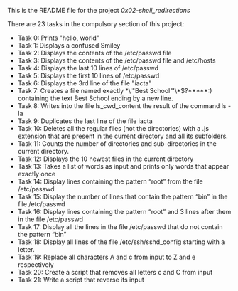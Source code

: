 This is the README file for the project *0x02-shell_redirections*

There are 23 tasks in the compulsory section of this project:
- Task 0: Prints "hello, world"
- Task 1: Displays a confused Smiley
- Task 2: Displays the contents of the /etc/passwd file
- Task 3: Displays the contents of the /etc/passwd file and /etc/hosts
- Task 4: Displays the last 10 lines of /etc/passwd
- Task 5: Displays the first 10 lines of /etc/passwd
- Task 6: Displays the 3rd line of the file "iacta"
- Task 7: Creates a file named exactly \*\\'"Best School"\'\\*$\?\*\*\*\*\*:) containing the text Best School ending by a new line.
- Task 8: Writes into the file ls_cwd_content the result of the command ls -la
- Task 9: Duplicates the last line of the file iacta
- Task 10: Deletes all the regular files (not the directories) with a .js extension that are present in the current directory and all its subfolders.
- Task 11: Counts the number of directories and sub-directories in the current directory.
- Task 12: Displays the 10 newest files in the current directory
- Task 13: Takes a list of words as input and prints only words that appear exactly once
- Task 14: Display lines containing the pattern “root” from the file /etc/passwd
- Task 15: Display the number of lines that contain the pattern “bin” in the file /etc/passwd
- Task 16: Display lines containing the pattern “root” and 3 lines after them in the file /etc/passwd
- Task 17: Display all the lines in the file /etc/passwd that do not contain the pattern “bin”
- Task 18: Display all lines of the file /etc/ssh/sshd_config starting with a letter.
- Task 19: Replace all characters A and c from input to Z and e respectively
- Task 20: Create a script that removes all letters c and C from input
- Task 21: Write a script that reverse its input
